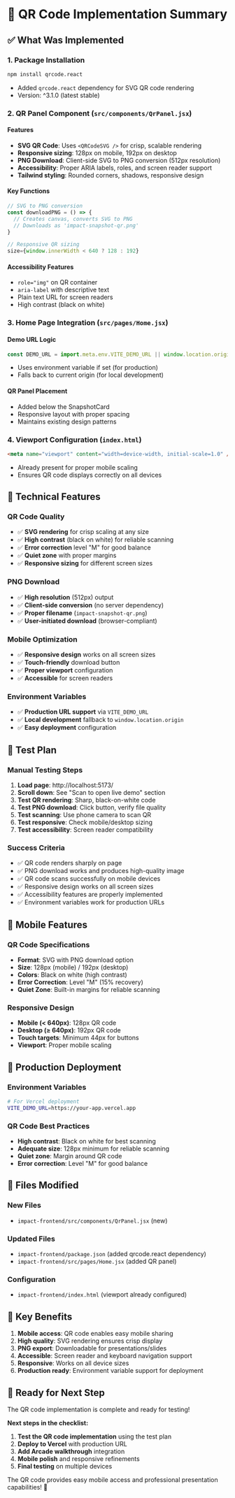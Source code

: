 # 🚀 QR Code Implementation Summary

## ✅ **What Was Implemented**

### **1. Package Installation**
```bash
npm install qrcode.react
```
- Added `qrcode.react` dependency for SVG QR code rendering
- Version: ^3.1.0 (latest stable)

### **2. QR Panel Component (`src/components/QrPanel.jsx`)**

#### **Features**
- **SVG QR Code**: Uses `<QRCodeSVG />` for crisp, scalable rendering
- **Responsive sizing**: 128px on mobile, 192px on desktop
- **PNG Download**: Client-side SVG to PNG conversion (512px resolution)
- **Accessibility**: Proper ARIA labels, roles, and screen reader support
- **Tailwind styling**: Rounded corners, shadows, responsive design

#### **Key Functions**
```javascript
// SVG to PNG conversion
const downloadPNG = () => {
  // Creates canvas, converts SVG to PNG
  // Downloads as 'impact-snapshot-qr.png'
}

// Responsive QR sizing
size={window.innerWidth < 640 ? 128 : 192}
```

#### **Accessibility Features**
- `role="img"` on QR container
- `aria-label` with descriptive text
- Plain text URL for screen readers
- High contrast (black on white)

### **3. Home Page Integration (`src/pages/Home.jsx`)**

#### **Demo URL Logic**
```javascript
const DEMO_URL = import.meta.env.VITE_DEMO_URL || window.location.origin
```
- Uses environment variable if set (for production)
- Falls back to current origin (for local development)

#### **QR Panel Placement**
- Added below the SnapshotCard
- Responsive layout with proper spacing
- Maintains existing design patterns

### **4. Viewport Configuration (`index.html`)**
```html
<meta name="viewport" content="width=device-width, initial-scale=1.0" />
```
- Already present for proper mobile scaling
- Ensures QR code displays correctly on all devices

## 🎯 **Technical Features**

### **QR Code Quality**
- ✅ **SVG rendering** for crisp scaling at any size
- ✅ **High contrast** (black on white) for reliable scanning
- ✅ **Error correction** level "M" for good balance
- ✅ **Quiet zone** with proper margins
- ✅ **Responsive sizing** for different screen sizes

### **PNG Download**
- ✅ **High resolution** (512px) output
- ✅ **Client-side conversion** (no server dependency)
- ✅ **Proper filename** (`impact-snapshot-qr.png`)
- ✅ **User-initiated download** (browser-compliant)

### **Mobile Optimization**
- ✅ **Responsive design** works on all screen sizes
- ✅ **Touch-friendly** download button
- ✅ **Proper viewport** configuration
- ✅ **Accessible** for screen readers

### **Environment Variables**
- ✅ **Production URL support** via `VITE_DEMO_URL`
- ✅ **Local development** fallback to `window.location.origin`
- ✅ **Easy deployment** configuration

## 🧪 **Test Plan**

### **Manual Testing Steps**
1. **Load page**: http://localhost:5173/
2. **Scroll down**: See "Scan to open live demo" section
3. **Test QR rendering**: Sharp, black-on-white code
4. **Test PNG download**: Click button, verify file quality
5. **Test scanning**: Use phone camera to scan QR
6. **Test responsive**: Check mobile/desktop sizing
7. **Test accessibility**: Screen reader compatibility

### **Success Criteria**
- ✅ QR code renders sharply on page
- ✅ PNG download works and produces high-quality image
- ✅ QR code scans successfully on mobile devices
- ✅ Responsive design works on all screen sizes
- ✅ Accessibility features are properly implemented
- ✅ Environment variables work for production URLs

## 📱 **Mobile Features**

### **QR Code Specifications**
- **Format**: SVG with PNG download option
- **Size**: 128px (mobile) / 192px (desktop)
- **Colors**: Black on white (high contrast)
- **Error Correction**: Level "M" (15% recovery)
- **Quiet Zone**: Built-in margins for reliable scanning

### **Responsive Design**
- **Mobile (< 640px)**: 128px QR code
- **Desktop (≥ 640px)**: 192px QR code
- **Touch targets**: Minimum 44px for buttons
- **Viewport**: Proper mobile scaling

## 🚀 **Production Deployment**

### **Environment Variables**
```bash
# For Vercel deployment
VITE_DEMO_URL=https://your-app.vercel.app
```

### **QR Code Best Practices**
- **High contrast**: Black on white for best scanning
- **Adequate size**: 128px minimum for reliable scanning
- **Quiet zone**: Margin around QR code
- **Error correction**: Level "M" for good balance

## 📝 **Files Modified**

### **New Files**
- `impact-frontend/src/components/QrPanel.jsx` (new)

### **Updated Files**
- `impact-frontend/package.json` (added qrcode.react dependency)
- `impact-frontend/src/pages/Home.jsx` (added QR panel)

### **Configuration**
- `impact-frontend/index.html` (viewport already configured)

## 🎯 **Key Benefits**

1. **Mobile access**: QR code enables easy mobile sharing
2. **High quality**: SVG rendering ensures crisp display
3. **PNG export**: Downloadable for presentations/slides
4. **Accessible**: Screen reader and keyboard navigation support
5. **Responsive**: Works on all device sizes
6. **Production ready**: Environment variable support for deployment

## 🎉 **Ready for Next Step**

The QR code implementation is complete and ready for testing! 

**Next steps in the checklist:**
1. **Test the QR code implementation** using the test plan
2. **Deploy to Vercel** with production URL
3. **Add Arcade walkthrough** integration
4. **Mobile polish** and responsive refinements
5. **Final testing** on multiple devices

The QR code provides easy mobile access and professional presentation capabilities! 🎉 